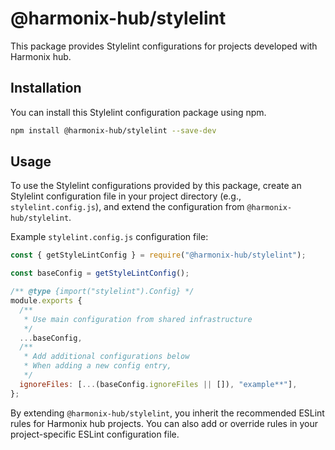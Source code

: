 # @harmonix-hub/stylelint

This package provides Stylelint configurations for projects developed with Harmonix hub.

## Installation

You can install this Stylelint configuration package using npm.

```bash
npm install @harmonix-hub/stylelint --save-dev
```

## Usage

To use the Stylelint configurations provided by this package, create an Stylelint configuration file in your project directory (e.g., `stylelint.config.js`), and extend the configuration from `@harmonix-hub/stylelint`.

Example `stylelint.config.js` configuration file:

```js
const { getStyleLintConfig } = require("@harmonix-hub/stylelint");

const baseConfig = getStyleLintConfig();

/** @type {import("stylelint").Config} */
module.exports {
  /**
   * Use main configuration from shared infrastructure
   */
  ...baseConfig,
  /**
   * Add additional configurations below
   * When adding a new config entry,
   */
  ignoreFiles: [...(baseConfig.ignoreFiles || []), "example**"],
};
```

By extending `@harmonix-hub/stylelint`, you inherit the recommended ESLint rules for Harmonix hub projects.
You can also add or override rules in your project-specific ESLint configuration file.
